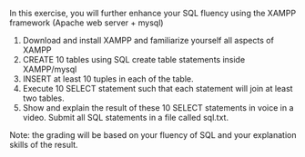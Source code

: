 In this exercise, you will further enhance your SQL fluency using the XAMPP framework (Apache web server + mysql)
1. Download and install XAMPP and familiarize yourself all aspects of XAMPP
2. CREATE 10 tables using SQL create table statements inside XAMPP/mysql
3. INSERT at least 10 tuples in each of the table. 
4. Execute 10 SELECT statement such that each statement will join at least two tables.
5. Show and explain the result of these 10 SELECT statements in voice in a video. Submit all SQL statements in a file called sql.txt. 

Note: the grading will be based on your fluency of SQL and your explanation skills of the result. 
